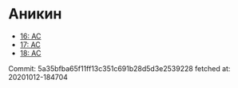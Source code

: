 # Аникин
- [16: AC](16.md)
- [17: AC](17.md)
- [18: AC](18.md)

Commit: 5a35bfba65f11ff13c351c691b28d5d3e2539228
 fetched at: 20201012-184704
